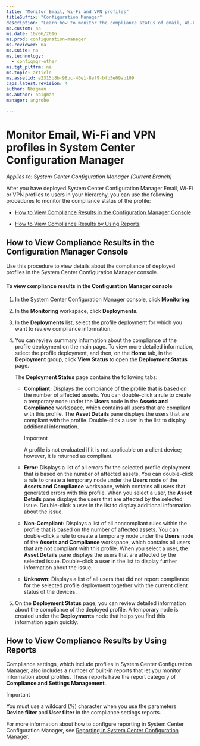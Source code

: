 ```yaml
---
title: "Monitor Email, Wi-Fi and VPN profiles"
titleSuffix: "Configuration Manager"
description: "Learn how to monitor the compliance status of email, Wi-Fi, and VPN profiles in System Center Configuration Manager."
ms.custom: na
ms.date: 10/06/2016
ms.prod: configuration-manager
ms.reviewer: na
ms.suite: na
ms.technology:
  - configmgr-other
ms.tgt_pltfrm: na
ms.topic: article
ms.assetid: e2315b8b-98bc-40e1-8ef9-bfb5e69ab109
caps.latest.revision: 4
author: Nbigmanms.author: nbigmanmanager: angrobe

---
```


# Monitor Email, Wi-Fi and VPN profiles in System Center Configuration Manager*Applies to: System Center Configuration Manager (Current Branch)*
After you have deployed System Center Configuration Manager Email, Wi-Fi or VPN profiles to users in your hierarchy, you can use the following procedures to monitor the compliance status of the profile:  

-   [How to View Compliance Results in the Configuration Manager Console](#BKMK_console)  

-   [How to View Compliance Results by Using Reports](#BKMK_Reports)  

##  <a name="BKMK_console"></a> How to View Compliance Results in the Configuration Manager Console  
 Use this procedure to view details about the compliance of deployed profiles in the System Center Configuration Manager console.  

#### To view compliance results in the Configuration Manager console  

1.  In the System Center Configuration Manager console, click **Monitoring**.  

2.  In the **Monitoring** workspace, click **Deployments**.  

3.  In the **Deployments** list, select the  profile deployment for which you want to review compliance information.  

4.  You can review summary information about the compliance of the profile deployment on the main page. To view more detailed information, select the profile deployment, and then, on the **Home** tab, in the **Deployment** group, click **View Status** to open the **Deployment Status** page.  

     The **Deployment Status** page contains the following tabs:  

    -   **Compliant:** Displays the compliance of the profile that is based on the number of affected assets. You can double-click a rule to create a temporary node under the **Users** node in the **Assets and Compliance** workspace, which contains all users that are compliant with this profile. The **Asset Details** pane displays the users that are compliant with the profile. Double-click a user in the list to display additional information.  

        > [!IMPORTANT]  
        >  A profile is not evaluated if it is not applicable on a client device; however, it is returned as compliant.  

    -   **Error:** Displays a list of all errors for the selected profile deployment that is based on the number of affected assets. You can double-click a rule to create a temporary node under the **Users** node of the **Assets and Compliance** workspace, which contains all users that generated errors with this profile. When you select a user, the **Asset Details** pane displays the users that are affected by the selected issue. Double-click a user in the list to display additional information about the issue.  

    -   **Non-Compliant:** Displays a list of all noncompliant rules within the profile that is based on the number of affected assets. You can double-click a rule to create a temporary node under the **Users** node of the **Assets and Compliance** workspace, which contains all users that are not compliant with this profile. When you select a user, the **Asset Details** pane displays the users that are affected by the selected issue. Double-click a user in the list to display further information about the issue.  

    -   **Unknown:** Displays a list of all users that did not report compliance for the selected profile deployment together with the current client status of the devices.  

5.  On the **Deployment Status** page, you can review detailed information about the compliance of the deployed profile. A temporary node is created under the **Deployments** node that helps you find this information again quickly.  

##  <a name="BKMK_Reports"></a> How to View Compliance Results by Using Reports  
 Compliance settings, which include profiles in System Center Configuration Manager, also includes a number of built-in reports that let you monitor information about profiles. These reports have the report category of **Compliance and Settings Management**.  

> [!IMPORTANT]  
>  You must use a wildcard (%) character when you use the parameters **Device filter** and **User filter** in the compliance settings reports.  

 For more information about how to configure reporting in System Center Configuration Manager, see [Reporting in System Center Configuration Manager](../../core/servers/manage/reporting.md).  
